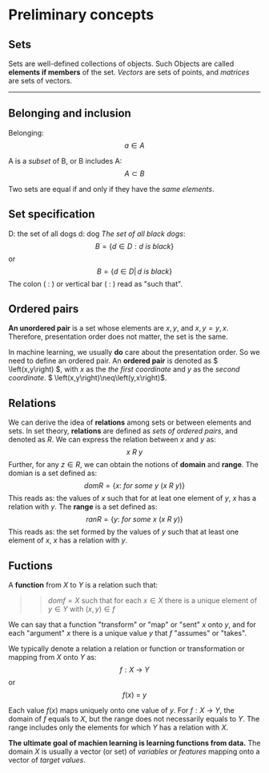 # Preliminary concepts
## Sets
Sets are well-defined collections of objects. Such Objects are called **elements if members** of the set. *Vectors* are sets of points, and *matrices* are sets of vectors.

---

## Belonging and inclusion
Βelonging:  $$
a\in A
$$

A is a *subset* of B, or B includes A:$$ 
A \subset B
$$

Two sets are equal if and only if they have the *same elements*.

## Set specification
D: the set of all dogs
d: dog
*The set of all black dogs*: 
$$
B= \left\{d\in D: d\ is\  black\right\}
$$
οr
$$
B= \left\{d\in D|\, d\ is\ black \right\}
$$
Τhe colon $\left(\ :\ \right)$ or vertical bar $\left(\ :\ \right)$ read as "such that".

## Ordered pairs
**An unordered pair** is a set whose elements are $x,y$, and $x,y=y,x$. Therefore, presentation order does not matter, the set is the same.

In machine learning, we usually **do** care about the presentation order. So we need to define an ordered pair.
An **ordered pair** is denoted as $ \left(x,y\right) $, with $x$ as the *the first coordinate* and $y$ as the *second coordinate*. $ \left(x,y\right)\neq\left(y,x\right)$.

## Relations
We can derive the idea of **relations** among sets or between elements and sets. In set theory, **relations** are defined as *sets of ordered pairs*, and denoted as $R$. We can express the relation between $x$ and $y$ as:
$$
x\ R\ y
$$
Further, for any $z \in R$, we can obtain the notions of **domain** and **range**. The domian is a set defined as:
$$
dom R = \left\{x:\ for\ some\ y\ \left(x\ R\ y\right)\right\}
$$
This reads as: the values of $x$ such that for at leat one element of $y$, $x$ has a relation with $y$. The **range** is a set defined as:
$$
ran R = \left\{y:\ for\ some\ x\ \left(x\ R\ y\right)\right\}
$$
This reads as: the set formed by the values of $y$ such that at least one element of $x$, $x$ has a relation with $y$.

## Fuctions
A **function** from $X$ to $Y$ is a relation such that:
>>$dom f = X$
>>such that for each $x \in X$ there is a unique element of $y \in Y$ with $\left(x,y\right) \in f$

We can say that a function "transform" or "map" or "sent" $x$ onto $y$, and for each "argument" $x$ there is a unique value $y$ that $f$ "assumes" or "takes".

We typically denote a relation a relation or function or transformation or mapping from $X$ onto $Y$ as:
$$
f: X\ \rightarrow\  Y
$$
or
$$
f(x)\ =\ y
$$

Each value $f\left(x\right)$ maps uniquely onto one value of $y$.
For $f: X\ \rightarrow\  Y$, the domain of $f$ equals to $X$, but the range does not necessarily equals to $Y$. The range includes only the elements for which $Y$ has a relation with $X$.

**The ultimate goal of machien learning is learning functions from data.**
The domain $X$ is usually a vector (or set) of *variables* or *features* mapping onto a vector of *target values*. 